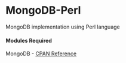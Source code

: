 # MongoDB-Perl
MongoDB implementation using Perl language

#### Modules Required
MongoDB - [CPAN Reference](https://metacpan.org/pod/MongoDB)

